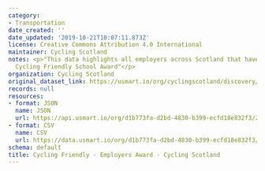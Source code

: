 ```yaml
---
category:
- Transportation
date_created: ''
date_updated: '2019-10-21T10:07:11.873Z'
license: Creative Commons Attribution 4.0 International
maintainer: Cycling Scotland
notes: <p>"This data highlights all employers across Scotland that have received a
  Cycling Friendly School Award"</p>
organization: Cycling Scotland
original_dataset_link: https://usmart.io/org/cyclingscotland/discovery/discovery-view-detail/fa4d4cbb-b4a0-4efd-ae68-7767f6ab117d
records: null
resources:
- format: JSON
  name: JSON
  url: https://api.usmart.io/org/d1b773fa-d2bd-4830-b399-ecfd18e832f3/2976a33d-5707-4144-8ac5-9df05abf5071/5/urql
- format: CSV
  name: CSV
  url: https://data.usmart.io/org/d1b773fa-d2bd-4830-b399-ecfd18e832f3/resource?resourceGUID=c045f5f5-7e79-440c-a8be-477d686c5fdc
schema: default
title: Cycling Friendly - Employers Award - Cycling Scotland
---
```

